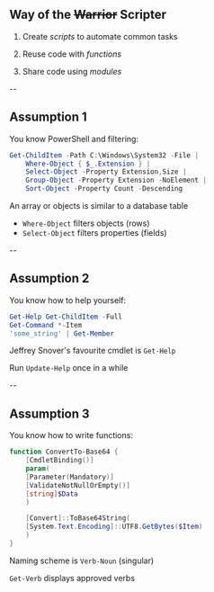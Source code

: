 ## Way of the ~~Warrior~~ Scripter

<div><i class="fas fa-battery-full fa-10x"></i></div> <!-- .element: style="position: absolute; z-index: -1; width: 100%; text-align: center; -webkit-filter: opacity(.5); filter: opacity(.25);" -->

1. Create *scripts* to automate common tasks

1. Reuse code with *functions*

1. Share code using *modules*

--

## Assumption 1

You know PowerShell and filtering:

```powershell
Get-ChildItem -Path C:\Windows\System32 -File |
    Where-Object { $_.Extension } |
    Select-Object -Property Extension,Size |
    Group-Object -Property Extension -NoElement |
    Sort-Object -Property Count -Descending
```

An array or objects is similar to a database table

- `Where-Object` filters objects (rows)
- `Select-Object` filters properties (fields)

--

## Assumption 2

You know how to help yourself:

```powershell
Get-Help Get-ChildItem -Full
Get-Command *-Item
'some_string' | Get-Member
```

Jeffrey Snover's favourite cmdlet is `Get-Help`

Run `Update-Help` once in a while

--

## Assumption 3

You know how to write functions:

```powershell
function ConvertTo-Base64 {
    [CmdletBinding()]
    param(
    [Parameter(Mandatory)]
    [ValidateNotNullOrEmpty()]
    [string]$Data
    )

    [Convert]::ToBase64String(
    [System.Text.Encoding]::UTF8.GetBytes($Item)
    )
}
```

Naming scheme is `Verb-Noun` (singular)

`Get-Verb` displays approved verbs
